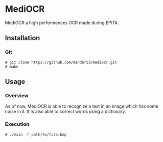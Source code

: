 # MediOCR

MediOCR a high performances OCR made during EPITA.

## Installation

### Git

```
# git clone https://github.com/mandor53/mediocr.git
# make
```

## Usage

### Overview

As of now, MediOCR is able to recognize a text in an image which has some noise in it. It is also able to correct words using a dictionary.

### Execution

```
# ./main -f path/to/file.bmp
```
